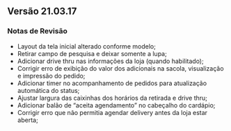 ## Versão 21.03.17
### Notas de Revisão

- Layout da tela inicial alterado conforme modelo;
- Retirar campo de pesquisa e deixar somente a lupa;
- Adicionar drive thru nas informações da loja (quando habilitado);
- Corrigir erro de exibição do valor dos adicionais  na sacola, visualização e impressão do pedido;
- Adicionar timer no acompanhamento de pedidos para atualização automática do status;
- Ajustar largura das caixinhas dos horários da retirada e drive thru;
- Adicionar balão de “aceita agendamento” no cabeçalho do cardápio;
- Corrigir erro que não permitia agendar delivery antes da loja estar aberta;
